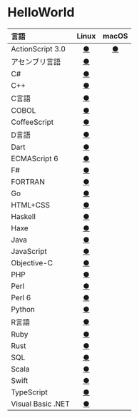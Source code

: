 # HelloWorld

|言語|Linux|macOS|
|:--|:--:|:--:|
|ActionScript 3.0|[●](https://github.com/TakashiNishimura/HelloWorld/tree/master/ActionScript/ActionScript_linux.md)|[●](https://github.com/TakashiNishimura/HelloWorld/tree/master/ActionScript/ActionScript_mac.md)|
|アセンブリ言語|[●](https://github.com/TakashiNishimura/HelloWorld/tree/master/Assembly/README.md)||
|C#|[●](https://github.com/TakashiNishimura/HelloWorld/blob/master/C%23/README.md)||
|C++|[●](https://github.com/TakashiNishimura/HelloWorld/blob/master/C%2B%2B/README.md)||
|C言語|[●](https://github.com/TakashiNishimura/HelloWorld/blob/master/C/README.md)||
|COBOL|[●](https://github.com/TakashiNishimura/HelloWorld/tree/master/COBOL/README.md)||
|CoffeeScript|[●](https://github.com/TakashiNishimura/HelloWorld/blob/master/CoffeeScript/README.md)||
|D言語|[●](https://github.com/TakashiNishimura/HelloWorld/blob/master/D/README.md)||
|Dart|[●](https://github.com/TakashiNishimura/HelloWorld/blob/master/Dart/README.md)||
|ECMAScript 6|[●](https://github.com/TakashiNishimura/HelloWorld/blob/master/ECMAScript6/README.md)||
|F#|[●](https://github.com/TakashiNishimura/HelloWorld/blob/master/F%23/README.md)||
|FORTRAN|[●](https://github.com/TakashiNishimura/HelloWorld/blob/master/FORTLAN/README.md)||
|Go|[●](https://github.com/TakashiNishimura/HelloWorld/blob/master/Go/README.md)||
|HTML+CSS|[●](https://github.com/TakashiNishimura/HelloWorld/blob/master/HTML/README.md)||
|Haskell|[●](https://github.com/TakashiNishimura/HelloWorld/blob/master/Haskell/README.md)||
|Haxe|[●](https://github.com/TakashiNishimura/HelloWorld/blob/master/Haxe/README.md)||
|Java|[●](https://github.com/TakashiNishimura/HelloWorld/blob/master/Java/README.md)||
|JavaScript|[●](https://github.com/TakashiNishimura/HelloWorld/blob/master/JavaScript/README.md)||
|Objective-C|[●](https://github.com/TakashiNishimura/HelloWorld/blob/master/ObjectiveC/README.md)||
|PHP|[●](https://github.com/TakashiNishimura/HelloWorld/blob/master/PHP/README.md)||
|Perl|[●](https://github.com/TakashiNishimura/HelloWorld/blob/master/Perl/README.md)||
|Perl 6|[●](https://github.com/TakashiNishimura/HelloWorld/blob/master/Perl6/README.md)||
|Python|[●](https://github.com/TakashiNishimura/HelloWorld/blob/master/Python/README.md)||
|R言語|[●](https://github.com/TakashiNishimura/HelloWorld/blob/master/R/README.md)||
|Ruby|[●](https://github.com/TakashiNishimura/HelloWorld/blob/master/Ruby/README.md)||
|Rust|[●](https://github.com/TakashiNishimura/HelloWorld/blob/master/Rust/README.md)||
|SQL|[●](https://github.com/TakashiNishimura/HelloWorld/blob/master/SQL/README.md)||
|Scala|[●](https://github.com/TakashiNishimura/HelloWorld/blob/master/Scala/README.md)||
|Swift|[●](https://github.com/TakashiNishimura/HelloWorld/blob/master/Swift/README.md)||
|TypeScript|[●](https://github.com/TakashiNishimura/HelloWorld/blob/master/TypeScript/README.md)||
|Visual Basic .NET|[●](https://github.com/TakashiNishimura/HelloWorld/blob/master/VisualBasic/README.md)||
